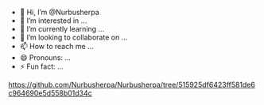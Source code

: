 - 👋 Hi, I’m @Nurbusherpa
- 👀 I’m interested in ...
- 🌱 I’m currently learning ...
- 💞️ I’m looking to collaborate on ...
- 📫 How to reach me ...
- 😄 Pronouns: ...
- ⚡ Fun fact: ...

<!---
Nurbusherpa/Nurbusherpa is a ✨ special ✨ repository because its `README.md` (this file) appears on your GitHub profile.
You can click the Preview link to take a look at your changes.
--->
https://github.com/Nurbusherpa/Nurbusherpa/tree/515925df6423ff581de6c964690e5d558b01d34c
